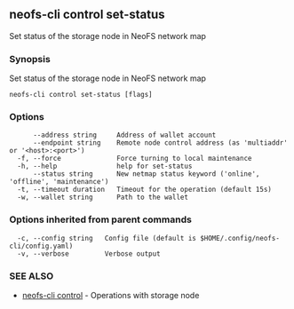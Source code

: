 ## neofs-cli control set-status

Set status of the storage node in NeoFS network map

### Synopsis

Set status of the storage node in NeoFS network map

```
neofs-cli control set-status [flags]
```

### Options

```
      --address string     Address of wallet account
      --endpoint string    Remote node control address (as 'multiaddr' or '<host>:<port>')
  -f, --force              Force turning to local maintenance
  -h, --help               help for set-status
      --status string      New netmap status keyword ('online', 'offline', 'maintenance')
  -t, --timeout duration   Timeout for the operation (default 15s)
  -w, --wallet string      Path to the wallet
```

### Options inherited from parent commands

```
  -c, --config string   Config file (default is $HOME/.config/neofs-cli/config.yaml)
  -v, --verbose         Verbose output
```

### SEE ALSO

* [neofs-cli control](neofs-cli_control.md)	 - Operations with storage node

